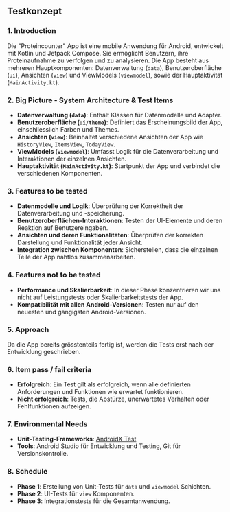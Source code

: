 ## Testkonzept

### 1. Introduction

Die "Proteincounter" App ist eine mobile Anwendung für Android, entwickelt mit Kotlin und Jetpack Compose. Sie ermöglicht Benutzern, ihre Proteinaufnahme zu verfolgen und zu analysieren. Die App besteht aus mehreren Hauptkomponenten: Datenverwaltung (`data`), Benutzeroberfläche (`ui`), Ansichten (`view`) und ViewModels (`viewmodel`), sowie der Hauptaktivität (`MainActivity.kt`).

### 2. Big Picture - System Architecture & Test Items

- **Datenverwaltung (`data`)**: Enthält Klassen für Datenmodelle und Adapter.
- **Benutzeroberfläche (`ui/theme`)**: Definiert das Erscheinungsbild der App, einschliesslich Farben und Themes.
- **Ansichten (`view`)**: Beinhaltet verschiedene Ansichten der App wie `HistoryView`, `ItemsView`, `TodayView`.
- **ViewModels (`viewmodel`)**: Umfasst Logik für die Datenverarbeitung und Interaktionen der einzelnen Ansichten.
- **Hauptaktivität (`MainActivity.kt`)**: Startpunkt der App und verbindet die verschiedenen Komponenten.

### 3. Features to be tested

- **Datenmodelle und Logik**: Überprüfung der Korrektheit der Datenverarbeitung und -speicherung.
- **Benutzeroberflächen-Interaktionen**: Testen der UI-Elemente und deren Reaktion auf Benutzereingaben.
- **Ansichten und deren Funktionalitäten**: Überprüfen der korrekten Darstellung und Funktionalität jeder Ansicht.
- **Integration zwischen Komponenten**: Sicherstellen, dass die einzelnen Teile der App nahtlos zusammenarbeiten.

### 4. Features not to be tested

- **Performance und Skalierbarkeit**: In dieser Phase konzentrieren wir uns nicht auf Leistungstests oder Skalierbarkeitstests der App.
- **Kompatibilität mit allen Android-Versionen**: Testen nur auf den neuesten und gängigsten Android-Versionen.

### 5. Approach

Da die App bereits grösstenteils fertig ist, werden die Tests erst nach der Entwicklung geschrieben.

### 6. Item pass / fail criteria

- **Erfolgreich**: Ein Test gilt als erfolgreich, wenn alle definierten Anforderungen und Funktionen wie erwartet funktionieren.
- **Nicht erfolgreich**: Tests, die Abstürze, unerwartetes Verhalten oder Fehlfunktionen aufzeigen.

### 7. Environmental Needs

- **Unit-Testing-Frameworks**: [AndroidX Test](https://developer.android.com/training/testing/instrumented-tests/androidx-test-libraries/test-setup)
- **Tools**: Android Studio für Entwicklung und Testing, Git für Versionskontrolle.

### 8. Schedule

- **Phase 1**: Erstellung von Unit-Tests für `data` und `viewmodel` Schichten.
- **Phase 2**: UI-Tests für `view` Komponenten.
- **Phase 3**: Integrationstests für die Gesamtanwendung.
